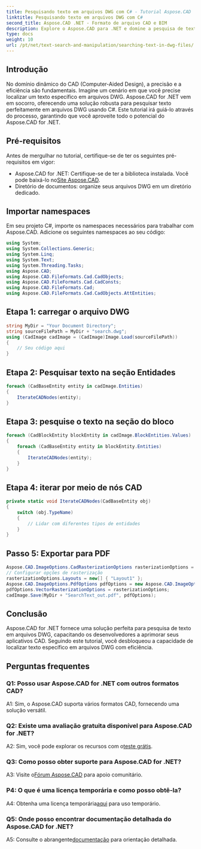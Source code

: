 ```yaml
---
title: Pesquisando texto em arquivos DWG com C# - Tutorial Aspose.CAD
linktitle: Pesquisando texto em arquivos DWG com C#
second_title: Aspose.CAD .NET - Formato de arquivo CAD e BIM
description: Explore o Aspose.CAD para .NET e domine a pesquisa de texto em arquivos DWG com este guia passo a passo. Aumente seus aplicativos CAD hoje!
type: docs
weight: 10
url: /pt/net/text-search-and-manipulation/searching-text-in-dwg-files/
---
```

## Introdução

No domínio dinâmico do CAD (Computer-Aided Design), a precisão e a eficiência são fundamentais. Imagine um cenário em que você precise localizar um texto específico em arquivos DWG. Aspose.CAD for .NET vem em socorro, oferecendo uma solução robusta para pesquisar texto perfeitamente em arquivos DWG usando C#. Este tutorial irá guiá-lo através do processo, garantindo que você aproveite todo o potencial do Aspose.CAD for .NET.

## Pré-requisitos

Antes de mergulhar no tutorial, certifique-se de ter os seguintes pré-requisitos em vigor:
-  Aspose.CAD for .NET: Certifique-se de ter a biblioteca instalada. Você pode baixá-lo no[Site Aspose.CAD](https://releases.aspose.com/cad/net/).
- Diretório de documentos: organize seus arquivos DWG em um diretório dedicado.

## Importar namespaces

Em seu projeto C#, importe os namespaces necessários para trabalhar com Aspose.CAD. Adicione os seguintes namespaces ao seu código:

```csharp
using System;
using System.Collections.Generic;
using System.Linq;
using System.Text;
using System.Threading.Tasks;
using Aspose.CAD;
using Aspose.CAD.FileFormats.Cad.CadObjects;
using Aspose.CAD.FileFormats.Cad.CadConsts;
using Aspose.CAD.FileFormats.Cad;
using Aspose.CAD.FileFormats.Cad.CadObjects.AttEntities;
```

## Etapa 1: carregar o arquivo DWG

```csharp
string MyDir = "Your Document Directory";
string sourceFilePath = MyDir + "search.dwg";
using (CadImage cadImage = (CadImage)Image.Load(sourceFilePath))
{
    // Seu código aqui
}
```

## Etapa 2: Pesquisar texto na seção Entidades

```csharp
foreach (CadBaseEntity entity in cadImage.Entities)
{
    IterateCADNodes(entity);
}
```

## Etapa 3: pesquise o texto na seção do bloco

```csharp
foreach (CadBlockEntity blockEntity in cadImage.BlockEntities.Values)
{
    foreach (CadBaseEntity entity in blockEntity.Entities)
    {
        IterateCADNodes(entity);
    }
}
```

## Etapa 4: iterar por meio de nós CAD

```csharp
private static void IterateCADNodes(CadBaseEntity obj)
{
    switch (obj.TypeName)
    {
        // Lidar com diferentes tipos de entidades
    }
}
```

## Passo 5: Exportar para PDF

```csharp
Aspose.CAD.ImageOptions.CadRasterizationOptions rasterizationOptions = new Aspose.CAD.ImageOptions.CadRasterizationOptions();
// Configurar opções de rasterização
rasterizationOptions.Layouts = new[] { "Layout1" };
Aspose.CAD.ImageOptions.PdfOptions pdfOptions = new Aspose.CAD.ImageOptions.PdfOptions();
pdfOptions.VectorRasterizationOptions = rasterizationOptions;
cadImage.Save(MyDir + "SearchText_out.pdf", pdfOptions);
```

## Conclusão

Aspose.CAD for .NET fornece uma solução perfeita para pesquisa de texto em arquivos DWG, capacitando os desenvolvedores a aprimorar seus aplicativos CAD. Seguindo este tutorial, você desbloqueou a capacidade de localizar texto específico em arquivos DWG com eficiência.

## Perguntas frequentes

### Q1: Posso usar Aspose.CAD for .NET com outros formatos CAD?

A1: Sim, o Aspose.CAD suporta vários formatos CAD, fornecendo uma solução versátil.

### Q2: Existe uma avaliação gratuita disponível para Aspose.CAD for .NET?

 A2: Sim, você pode explorar os recursos com o[teste grátis](https://releases.aspose.com/).

### Q3: Como posso obter suporte para Aspose.CAD for .NET?

 A3: Visite o[Fórum Aspose.CAD](https://forum.aspose.com/c/cad/19) para apoio comunitário.

### P4: O que é uma licença temporária e como posso obtê-la?

 A4: Obtenha uma licença temporária[aqui](https://purchase.aspose.com/temporary-license/) para uso temporário.

### Q5: Onde posso encontrar documentação detalhada do Aspose.CAD for .NET?

 A5: Consulte o abrangente[documentação](https://reference.aspose.com/cad/net/) para orientação detalhada.